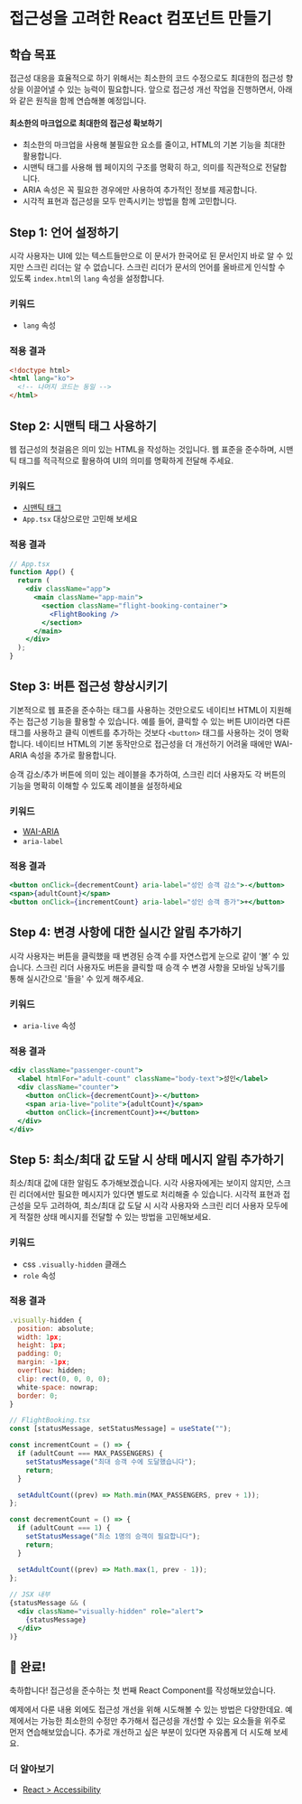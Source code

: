 # 접근성을 고려한 React 컴포넌트 만들기

## 학습 목표
접근성 대응을 효율적으로 하기 위해서는 최소한의 코드 수정으로도 최대한의 접근성 향상을 이끌어낼 수 있는 능력이 필요합니다.
앞으로 접근성 개선 작업을 진행하면서, 아래와 같은 원칙을 함께 연습해볼 예정입니다.
#### 최소한의 마크업으로 최대한의 접근성 확보하기
- 최소한의 마크업을 사용해 불필요한 요소를 줄이고, HTML의 기본 기능을 최대한 활용합니다.
- 시맨틱 태그를 사용해 웹 페이지의 구조를 명확히 하고, 의미를 직관적으로 전달합니다.
- ARIA 속성은 꼭 필요한 경우에만 사용하여 추가적인 정보를 제공합니다.
- 시각적 표현과 접근성을 모두 만족시키는 방법을 함께 고민합니다.
    
## Step 1: 언어 설정하기

시각 사용자는 UI에 있는 텍스트들만으로 이 문서가 한국어로 된 문서인지 바로 알 수 있지만 스크린 리더는 알 수 없습니다. 스크린 리더가 문서의 언어를 올바르게 인식할 수 있도록  `index.html`의 `lang` 속성을 설정합니다.

### 키워드
- `lang` 속성

### 적용 결과
```html
<!doctype html>
<html lang="ko">
  <!-- 나머지 코드는 동일 -->
</html>
```

## Step 2: 시맨틱 태그 사용하기

웹 접근성의 첫걸음은 의미 있는 HTML을 작성하는 것입니다. 웹 표준을 준수하며, 시맨틱 태그를 적극적으로 활용하여 UI의 의미를 명확하게 전달해 주세요.

### 키워드
- [시맨틱 태그](https://developer.mozilla.org/ko/docs/Learn/Accessibility/HTML)
- `App.tsx` 대상으로만 고민해 보세요

### 적용 결과
```jsx
// App.tsx
function App() {
  return (
    <div className="app">
      <main className="app-main">
        <section className="flight-booking-container">
          <FlightBooking />
        </section>
      </main>
    </div>
  );
}
```

## Step 3: 버튼 접근성 향상시키기

기본적으로 웹 표준을 준수하는 태그를 사용하는 것만으로도 네이티브 HTML이 지원해주는 접근성 기능을 활용할 수 있습니다. 예를 들어, 클릭할 수 있는 버튼 UI이라면 다른 태그를 사용하고 클릭 이벤트를 추가하는 것보다 `<button>` 태그를 사용하는 것이 명확합니다. 네이티브 HTML의 기본 동작만으로 접근성을 더 개선하기 어려울 때에만 WAI-ARIA 속성을 추가로 활용합니다.

승객 감소/추가 버튼에 의미 있는 레이블을 추가하여, 스크린 리더 사용자도 각 버튼의 기능을 명확히 이해할 수 있도록 레이블을 설정하세요

### 키워드
- [WAI-ARIA](https://developer.mozilla.org/ko/docs/Web/Accessibility/ARIA)
- `aria-label`

### 적용 결과
```jsx
<button onClick={decrementCount} aria-label="성인 승객 감소">-</button>
<span>{adultCount}</span>
<button onClick={incrementCount} aria-label="성인 승객 증가">+</button>
```

## Step 4: 변경 사항에 대한 실시간 알림 추가하기

시각 사용자는 버튼을 클릭했을 때 변경된 승객 수를 자연스럽게 눈으로 같이 ‘볼’ 수 있습니다. 스크린 리더 사용자도 버튼을 클릭할 때 승객 수 변경 사항을 모바일 낭독기를 통해 실시간으로 '들을' 수 있게 해주세요.

### 키워드
- `aria-live` 속성

### 적용 결과
```jsx
<div className="passenger-count">
  <label htmlFor="adult-count" className="body-text">성인</label>
  <div className="counter">
    <button onClick={decrementCount}>-</button>
    <span aria-live="polite">{adultCount}</span>
    <button onClick={incrementCount}>+</button>
  </div>
</div>
```

## Step 5: 최소/최대 값 도달 시 상태 메시지 알림 추가하기

최소/최대 값에 대한 알림도 추가해보겠습니다. 시각 사용자에게는 보이지 않지만, 스크린 리더에서만 필요한 메시지가 있다면 별도로 처리해줄 수 있습니다. 시각적 표현과 접근성을 모두 고려하여, 최소/최대 값 도달 시 시각 사용자와 스크린 리더 사용자 모두에게 적절한 상태 메시지를 전달할 수 있는 방법을 고민해보세요.

### 키워드
- css `.visually-hidden` 클래스
- `role` 속성

### 적용 결과
```jsx
.visually-hidden {
  position: absolute;
  width: 1px;
  height: 1px;
  padding: 0;
  margin: -1px;
  overflow: hidden;
  clip: rect(0, 0, 0, 0);
  white-space: nowrap;
  border: 0;
}

// FlightBooking.tsx
const [statusMessage, setStatusMessage] = useState("");

const incrementCount = () => {
  if (adultCount === MAX_PASSENGERS) {
    setStatusMessage("최대 승객 수에 도달했습니다");
    return;
  }

  setAdultCount((prev) => Math.min(MAX_PASSENGERS, prev + 1));
};

const decrementCount = () => {
  if (adultCount === 1) {
    setStatusMessage("최소 1명의 승객이 필요합니다");
    return;
  }

  setAdultCount((prev) => Math.max(1, prev - 1));
};
  
// JSX 내부
{statusMessage && (
  <div className="visually-hidden" role="alert">
    {statusMessage}
  </div>
)}
```

## 🎉 완료!

축하합니다! 접근성을 준수하는 첫 번째 React Component를 작성해보았습니다.

예제에서 다룬 내용 외에도 접근성 개선을 위해 시도해볼 수 있는 방법은 다양한데요. 예제에서는 가능한 최소한의 수정만 추가해서 접근성을 개선할 수 있는 요소들을 위주로 먼저 연습해보았습니다. 추가로 개선하고 싶은 부분이 있다면 자유롭게 더 시도해 보세요. 

### 더 알아보기
- [React > Accessibility](https://legacy.reactjs.org/docs/accessibility.html)
